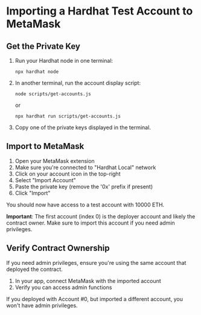 # Importing a Hardhat Test Account to MetaMask

## Get the Private Key

1. Run your Hardhat node in one terminal:
   ```
   npx hardhat node
   ```

2. In another terminal, run the account display script:
   ```
   node scripts/get-accounts.js
   ```
   or
   ```
   npx hardhat run scripts/get-accounts.js
   ```

3. Copy one of the private keys displayed in the terminal.

## Import to MetaMask

1. Open your MetaMask extension
2. Make sure you're connected to "Hardhat Local" network
3. Click on your account icon in the top-right
4. Select "Import Account"
5. Paste the private key (remove the '0x' prefix if present)
6. Click "Import"

You should now have access to a test account with 10000 ETH.

**Important**: The first account (index 0) is the deployer account and likely the contract owner. Make sure to import this account if you need admin privileges.

## Verify Contract Ownership

If you need admin privileges, ensure you're using the same account that deployed the contract.

1. In your app, connect MetaMask with the imported account
2. Verify you can access admin functions

If you deployed with Account #0, but imported a different account, you won't have admin privileges.
